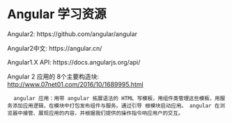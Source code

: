# Angular 学习资源

<p>Angular2: https://github.com/angular/angular</p>

<p>Angular2中文: https://angular.cn/</p>

<p>Angular1.X API: https://docs.angularjs.org/api/</p>

Angular 2 应用的 8个主要构造块: http://www.07net01.com/2016/10/1689995.html

```  
  angular 应用：用带 angular 拓展语法的 HTML 写模板，用组件类管理这些模板，用服务添加应用逻辑，在模块中打包发布组件与服务。通过引导 根模块启动应用。 angular 在浏览器中接管、展现应用的内容，并根据我们提供的操作指令响应用户的交互。
```

